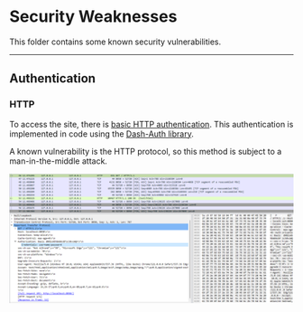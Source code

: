 # Security Weaknesses

This folder contains some known security vulnerabilities.

------------------------------------------------------------------------------------------------------------------------

## Authentication

### HTTP

To access the site, there is 
[basic HTTP authentication](https://developer.mozilla.org/en-US/docs/Web/HTTP/Authentication).
This authentication is implemented in code using the [Dash-Auth library](https://github.com/plotly/dash-auth).

A known vulnerability is the HTTP protocol, so this method is subject to a man-in-the-middle attack.

<img src="auth/sniffer_http_auth.png" alt="Wireshark sniffer.">
